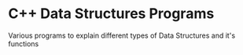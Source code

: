 # C++ Data Structures Programs
           
Various programs to explain different types of Data Structures and it's functions 
